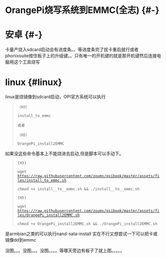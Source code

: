 # OrangePi烧写系统到EMMC\(全志\) {#-}

# 安卓 {#-}

卡量产烧入sdcard启动会有进度条。。等进度条完了拔卡重启就行或者phonixsuite按住板子上的升级键。。只有唯一的开机键的就是那开机键然后连接电脑用这个工具烧写

# linux {#linux}

linux是烧镜像到sdcard启动，OPI官方系统可以执行

> `（H3）`
>
> `install_to_emmc`
>
> `或者`
>
> `（H5）`
>
> `OrangePi_install2EMMC`

如果没这些命令基本上不能烧进去启动,但是脚本可以手动下。

> `(H3)`
>
> `wget `[`https://raw.githubusercontent.com/zoums/osibook/master/assets/files/install_to_emmc.sh`](https://raw.githubusercontent.com/zoums/osibook/master/assets/files/install_to_emmc.sh)
>
> `chmod +x install__to__emmc.sh && ./install__to__emmc.sh`
>
> `(H5)`
>
> `wget `[`https://raw.githubusercontent.com/zoums/osibook/master/assets/files/OrangePi_install2EMMC.sh`](https://raw.githubusercontent.com/zoums/osibook/master/assets/files/OrangePi_install2EMMC.sh)
>
> `chmod +x OrangePi_install2EMMC.sh && ./OrangePi_install2EMMC.sh`

是armbian之类的可以执行nand-sata-install 实在不行又想尝试一下可以把卡或镜像dd到emmc

没图。。。没图。。。没图。。。。等哪天旁边有板子了就上图。。。。。

